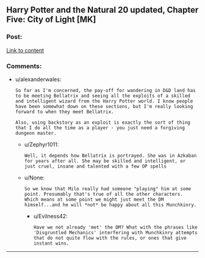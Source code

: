 ## Harry Potter and the Natural 20 updated, Chapter Five: City of Light [MK]

### Post:

[Link to content](https://www.fanfiction.net/s/8096183/59/Harry-Potter-and-the-Natural-20)

### Comments:

- u/alexanderwales:
  ```
  So far as I'm concerned, the pay-off for wandering in D&D land has to be meeting Bellatrix and seeing all the exploits of a skilled and intelligent wizard from the Harry Potter world. I know people have been somewhat down on these sections, but I'm really looking forward to when they meet Bellatrix.

  Also, using backstory as an exploit is exactly the sort of thing that I do all the time as a player - you just need a forgiving dungeon master.
  ```

  - u/Zephyr1011:
    ```
    Well, it depends how Bellatrix is portrayed. She was in Azkaban for years after all. She may be skilled and intelligent, or just cruel, insane and talented with a few OP spells
    ```

  - u/None:
    ```
    So we know that Milo really had someone "playing" him at some point. Presumably that's true of all the other characters. Which means at some point we might just meet the DM himself...and he will *not* be happy about all this Munchkinry.
    ```

    - u/Evilness42:
      ```
      Have we not already 'met' the DM? What with the phrases like 'Disgruntled Mechanics' interfering with Munchkinry attempts that do not quite flow with the rules, or ones that give instant wins.
      ```

---

